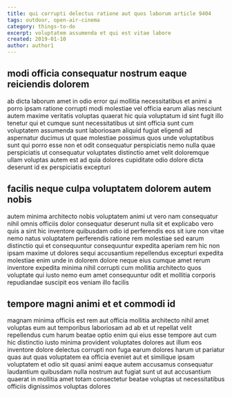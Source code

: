 ```yaml
---
title: qui corrupti delectus ratione aut quos laborum article 9404
tags: outdoor, open-air-cinema
category: things-to-do
excerpt: voluptatem assumenda et qui est vitae labore
created: 2019-01-10
author: author1
---
```


## modi officia consequatur nostrum eaque reiciendis dolorem

ab dicta laborum amet in odio error qui mollitia necessitatibus et animi a porro ipsam ratione corrupti modi molestiae vel officia earum alias nesciunt autem maxime veritatis voluptas quaerat hic quia voluptatum id sint fugit illo tenetur qui et cumque sunt necessitatibus ut sint officia sunt cum voluptatem assumenda sunt laboriosam aliquid fugiat eligendi ad aspernatur ducimus ut quae molestiae possimus quos unde voluptatibus sunt qui porro esse non et odit consequatur perspiciatis nemo nulla quae perspiciatis ut consequatur voluptates distinctio amet velit doloremque ullam voluptas autem est ad quia dolores cupiditate odio dolore dicta deserunt id ex perspiciatis excepturi

## facilis neque culpa voluptatem dolorem autem nobis

autem minima architecto nobis voluptatem animi ut vero nam consequatur nihil omnis officiis dolor consequatur deserunt nulla sit et explicabo vero quis a sint hic inventore quibusdam odio id perferendis eos sit iure non vitae nemo natus voluptatem perferendis ratione rem molestiae sed earum distinctio qui et consequuntur consequuntur expedita aperiam rem hic non ipsam maxime ut dolores sequi accusantium repellendus excepturi expedita molestiae enim unde in dolorem dolore neque eius cumque amet rerum inventore expedita minima nihil corrupti cum mollitia architecto quos voluptate qui iusto nemo eum amet consequuntur odit et mollitia corporis repudiandae suscipit eos veniam illo facilis

## tempore magni animi et et commodi id

magnam minima officiis est rem aut officia mollitia architecto nihil amet voluptas eum aut temporibus laboriosam ad ab et ut repellat velit repellendus cum harum beatae optio enim qui eius esse tempore aut cum hic distinctio iusto minima provident voluptates dolores aut illum eos inventore dolore delectus corrupti non fuga earum dolores harum ut pariatur quas aut quas voluptatem ea officia eveniet aut et similique ipsam voluptatem et odio sit quasi animi eaque autem accusamus consequatur laudantium quibusdam nulla nostrum aut fugiat sunt ut aut accusantium quaerat in mollitia amet totam consectetur beatae voluptas ut necessitatibus officiis dignissimos voluptas dolores
